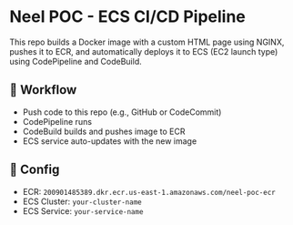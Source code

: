 # Neel POC - ECS CI/CD Pipeline

This repo builds a Docker image with a custom HTML page using NGINX, pushes it to ECR, and automatically deploys it to ECS (EC2 launch type) using CodePipeline and CodeBuild.

## 🔁 Workflow
- Push code to this repo (e.g., GitHub or CodeCommit)
- CodePipeline runs
- CodeBuild builds and pushes image to ECR
- ECS service auto-updates with the new image

## 🔧 Config
- ECR: `200901485389.dkr.ecr.us-east-1.amazonaws.com/neel-poc-ecr`
- ECS Cluster: `your-cluster-name`
- ECS Service: `your-service-name`

